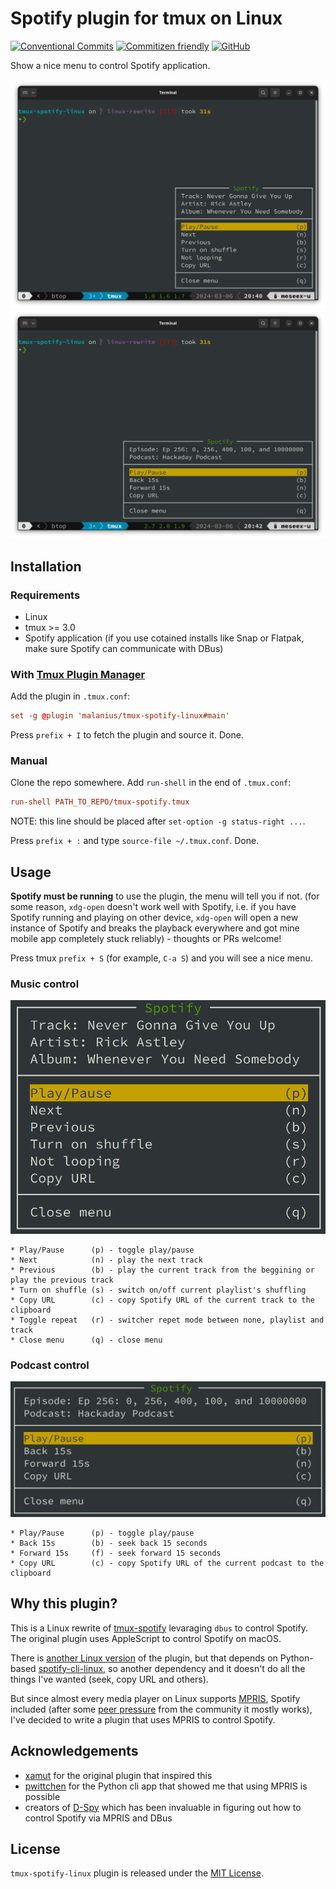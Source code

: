 # Spotify plugin for tmux on Linux

[![Conventional Commits](https://img.shields.io/badge/Conventional%20Commits-1.0.0-%23FE5196?logo=conventionalcommits&logoColor=white)](https://conventionalcommits.org) [![Commitizen friendly](https://img.shields.io/badge/commitizen-friendly-brightgreen.svg)](http://commitizen.github.io/cz-cli/) [![GitHub](https://img.shields.io/github/license/malanius/tmux-spotify-linux)](https://opensource.org/licenses/MIT)

Show a nice menu to control Spotify application.

![music](assets/music.png)
![podcast](assets/podcast.png)

## Installation

### Requirements

* Linux
* tmux >= 3.0
* Spotify application (if you use cotained installs like Snap or Flatpak, make sure Spotify can communicate with DBus)

### With [Tmux Plugin Manager](https://github.com/tmux-plugins/tpm)

Add the plugin in `.tmux.conf`:

```conf
set -g @plugin 'malanius/tmux-spotify-linux#main'
```

Press `prefix + I` to fetch the plugin and source it. Done.

### Manual

Clone the repo somewhere. Add `run-shell` in the end of `.tmux.conf`:

```conf
run-shell PATH_TO_REPO/tmux-spotify.tmux
```

NOTE: this line should be placed after `set-option -g status-right ...`.

Press `prefix + :` and type `source-file ~/.tmux.conf`. Done.

## Usage

**Spotify must be running** to use the plugin, the menu will tell you if not. (for some reason, `xdg-open` doesn't work well with Spotify, i.e. if you have Spotify running and playing on other device, `xdg-open` will open a new instance of Spotify and breaks the playback everywhere and got mine mobile app completely stuck reliably) - thoughts or PRs welcome!

Press tmux `prefix + S` (for example, `C-a S`) and you will see a nice menu.

### Music control

![tmux-spotify](./assets/music-menu.png)

```text
* Play/Pause      (p) - toggle play/pause
* Next            (n) - play the next track
* Previous        (b) - play the current track from the beggining or play the previous track
* Turn on shuffle (s) - switch on/off current playlist's shuffling
* Copy URL        (c) - copy Spotify URL of the current track to the clipboard
* Toggle repeat   (r) - switcher repet mode between none, playlist and track
* Close menu      (q) - close menu
```

### Podcast control

![tmux-spotify](./assets/podcast-menu.png)

```text
* Play/Pause      (p) - toggle play/pause
* Back 15s        (b) - seek back 15 seconds
* Forward 15s     (f) - seek forward 15 seconds
* Copy URL        (c) - copy Spotify URL of the current podcast to the clipboard
```

## Why this plugin?

This is a Linux rewrite of [tmux-spotify](https://github.com/xamut/tmux-spotify) levaraging `dbus` to control Spotify. The original plugin uses AppleScript to control Spotify on macOS.

There is [another Linux version](https://github.com/pwittchen/tmux-plugin-spotify) of the plugin, but that depends on Python-based [spotify-cli-linux](https://github.com/pwittchen/spotify-cli-linux), so another dependency and it doesn't do all the things I've wanted (seek, copy URL and others).

But since almost every media player on Linux supports [MPRIS](https://specifications.freedesktop.org/mpris-spec/latest/), Spotify included (after some [peer pressure](https://community.spotify.com/t5/forums/searchpage/tab/message?q=mpris) from the community it mostly works), I've decided to write a plugin that uses MPRIS to control Spotify.

## Acknowledgements

* [xamut](https://github.com/xamut) for the original plugin that inspired this
* [pwittchen](https://github.com/pwittchen/) for the Python cli app that showed me that using MPRIS is possible
* creators of [D-Spy](https://apps.gnome.org/en-GB/Dspy/) which has been invaluable in figuring out how to control Spotify via MPRIS and DBus

## License

`tmux-spotify-linux` plugin is released under the [MIT License](https://opensource.org/licenses/MIT).
